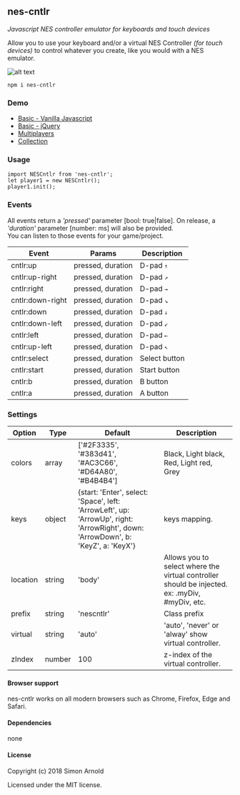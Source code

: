 nes-cntlr
-------
_Javascript NES controller emulator for keyboards and touch devices_

Allow you to use your keyboard and/or a virtual NES Controller _(for touch devices)_ to control whatever you create, like you would with a NES emulator.

![alt text](https://i.imgur.com/fR0uKUQ.png "NES Controller")

`npm i nes-cntlr`

### Demo
- [Basic - Vanilla Javascript](https://codepen.io/sarnold/pen/BGzrrV)
- [Basic - jQuery](https://codepen.io/sarnold/pen/RqRMvx)
- [Multiplayers](https://codepen.io/sarnold/pen/MzeVdW?)
- [Collection](https://codepen.io/collection/nvmVVg/)

### Usage

```
import NESCntlr from 'nes-cntlr';
let player1 = new NESCntlr();
player1.init();
```

### Events

All events return a _'pressed'_ parameter [bool: true|false]. On release, a _'duration'_ parameter [number: ms] will also be provided. <br>You can listen to those events for your game/project.

Event | Params | Description
----- | ------ | -----------
cntlr:up | pressed, duration | D-pad <kbd>↑</kbd>
cntlr:up-right | pressed, duration | D-pad <kbd>↗</kbd>
cntlr:right | pressed, duration | D-pad <kbd>→</kbd>
cntlr:down-right | pressed, duration | D-pad <kbd>↘</kbd>
cntlr:down | pressed, duration | D-pad <kbd>↓</kbd>
cntlr:down-left | pressed, duration | D-pad <kbd>↙</kbd>
cntlr:left | pressed, duration | D-pad <kbd>←</kbd>
cntlr:up-left | pressed, duration | D-pad <kbd>↖</kbd>
cntlr:select | pressed, duration | Select button
cntlr:start | pressed, duration | Start button
cntlr:b | pressed, duration | B button
cntlr:a | pressed, duration | A button

### Settings

Option | Type | Default | Description
------ | ---- | ------- | -----------
colors | array | ['#2F3335', '#383d41', '#AC3C66', '#D64A80', '#B4B4B4'] | Black, Light black, Red, Light red, Grey
keys | object | {start: 'Enter', select: 'Space', left: 'ArrowLeft', up: 'ArrowUp', right: 'ArrowRight', down: 'ArrowDown', b: 'KeyZ', a: 'KeyX'} | keys mapping.
location | string | 'body' | Allows you to select where the virtual controller should be injected. ex: .myDiv, #myDiv, etc.
prefix | string | 'nescntlr' | Class prefix
virtual | string | 'auto' | 'auto', 'never' or 'alway' show virtual controller.
zIndex | number | 100 | z-index of the virtual controller.


#### Browser support

nes-cntlr works on all modern browsers such as Chrome, Firefox, Edge and Safari.

#### Dependencies

none

#### License

Copyright (c) 2018 Simon Arnold

Licensed under the MIT license.
